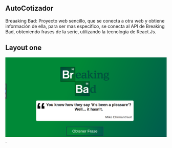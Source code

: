 ## AutoCotizador

Breaaking Bad:  Proyecto web sencillo, que se conecta a otra web y obtiene información de ella, para ser mas especifico, se conecta al API de Breaking Bad, obteniendo frases de la serie, utilizando la tecnología de React.Js.

## Layout one
![Imagen de la aplicacion](https://github.com/Crusiris/breakingBad/blob/master/public/breakingBad.png).
